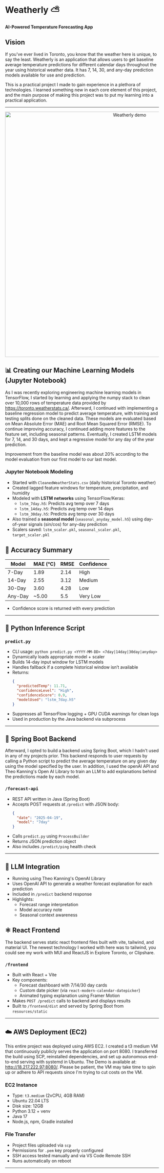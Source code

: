 # Weatherly ⛅️  
**AI-Powered Temperature Forecasting App**  

## Vision

If you've ever lived in Toronto, you know that the weather here is unique, to say the least. Weatherly is an application that allows users to get baseline average temperature predictions for different calendar days throughout the year using historical weather data. It has 7, 14, 30, and any-day prediction models available for use and prediction.

This is a practical project I made to gain experience in a plethora of technologies. I learned something new in each core element of this project, and the main purpose of making this project was to put my learning into a practical application. 

---

<p align="center">
  <img src="https://github.com/user-attachments/assets/65c72f2f-c9c8-4108-b400-12b55fe79bad"
       alt="Weatherly demo"
       width="800" />
</p>



## 📊 Creating our Machine Learning Models (Jupyter Notebook)

As I was recently exploring engineering machine learning models in TensorFlow, I started by learning and applying the numpy stack to clean over 10,000 rows of temperature data provided by https://toronto.weatherstats.ca/. Afterward, I continued with implementing a baseline regression model to predict average temperature, with training and testing splits done on the cleaned data. These models are evaluated based on Mean Absolute Error (MAE) and Root Mean Squared Error (RMSE). To continue improving accuracy, I continued adding more features to the feature set, including seasonal patterns. Eventually, I created LSTM models for 7, 14, and 30 days, and kept a regressive model for any day of the year prediction. 

Improvement from the baseline model was about 20% according to the model evaluation from our first model to our last model. 

### Jupyter Notebook Modeling
- Started with `CleanedWeatherStats.csv` (daily historical Toronto weather)
- Created lagged feature windows for temperature, precipitation, and humidity
- Modeled with **LSTM networks** using TensorFlow/Keras:
  - `lstm_7day.h5`: Predicts avg temp over 7 days
  - `lstm_14day.h5`: Predicts avg temp over 14 days
  - `lstm_30day.h5`: Predicts avg temp over 30 days
- Also trained a **seasonal model** (`seasonal_anyday_model.h5`) using day-of-year signals (sin/cos) for any-day prediction
- Scalers saved: `lstm_scaler.pkl`, `seasonal_scaler.pkl`, `target_scaler.pkl`

## 🎯 Accuracy Summary

| Model     | MAE (°C) | RMSE | Confidence |
|-----------|----------|------|------------|
| 7-Day     | 1.89     | 2.14 | High       |
| 14-Day    | 2.55     | 3.12 | Medium     |
| 30-Day    | 3.60     | 4.28 | Low        |
| Any-Day   | ~5.00    | 5.5  | Very Low   |

- Confidence score is returned with every prediction

---


## 🐍 Python Inference Script

### `predict.py`
- CLI usage: `python predict.py <YYYY-MM-DD> <7day|14day|30day|anyday>`
- Dynamically loads appropriate model + scaler
- Builds 14-day input window for LSTM models
- Handles fallback if a complete historical window isn’t available
- Returns:
  ```json
  {
    "predictedTemp": 11.71,
    "confidenceLevel": "High",
    "confidenceScore": 0.9,
    "modelUsed": "lstm_7day.h5"
  }
  ```
- Suppresses all TensorFlow logging + GPU CUDA warnings for clean logs
- Used in production by the Java backend via subprocess

---

## 🧩 Spring Boot Backend

Afterward, I opted to build a backend using Spring Boot, which I hadn't used in any of my projects prior. This backend responds to user requests by calling a Python script to predict the average temperature on any given day using the model specified by the user. In addition, I used the openAI API and Theo Kanning's Open AI Library to train an LLM to add explanations behind the predictions made by each model.

### `/forecast-api`
- REST API written in Java (Spring Boot)
- Accepts POST requests at `/predict` with JSON body:
  ```json
  {
    "date": "2025-04-19",
    "model": "7day"
  }
  ```
- Calls `predict.py` using `ProcessBuilder`
- Returns JSON prediction object
- Also includes `/predict/ping` health check

---

## 🧠 LLM Integration
- Running using Theo Kanning's OpenAI Library
- Uses OpenAI API to generate a weather forecast explanation for each prediction
- Included in `/predict` backend response
- Highlights:
  - Forecast range interpretation
  - Model accuracy note
  - Seasonal context awareness

## ⚛️ React Frontend

The backend serves static react frontend files built with vite, tailwind, and material UI. The newest technology I worked with here was to tailwind, you could see my work with MUI and ReactJS in Explore Toronto, or Clipshare. 

### `/frontend`
- Built with React + Vite
- Key components:
  - Forecast dashboard with 7/14/30 day cards
  - Custom date picker (via `react-modern-calendar-datepicker`)
  - Animated typing explanation using Framer Motion
- Makes `POST /predict` calls to backend and displays results
- Built to `/frontend/dist` and served by Spring Boot from `resources/static`

---

## ☁️ AWS Deployment (EC2)

This entire project was deployed using AWS EC2. I created a t3 medium VM that continuously publicly serves the application on port 8080. I transferred the build using SCP, reinstalled dependencies, and set up autonomous end-to-end serving with systemd in Ubuntu. The Demo is available at: http://18.217.222.97:8080/. Please be patient, the VM may take time to spin up or adhere to API requests since I'm trying to cut costs on the VM. 

### EC2 Instance
- Type: `t3.medium` (2vCPU, 4GB RAM)
- Ubuntu 22.04 LTS
- Disk size: 12GB
- Python 3.12 + venv
- Java 17
- Node.js, npm, Gradle installed

### File Transfer
- Project files uploaded via `scp`
- Permissions for `.pem` key properly configured
- SSH access tested manually and via VS Code Remote SSH
- Runs automatically on reboot

---

